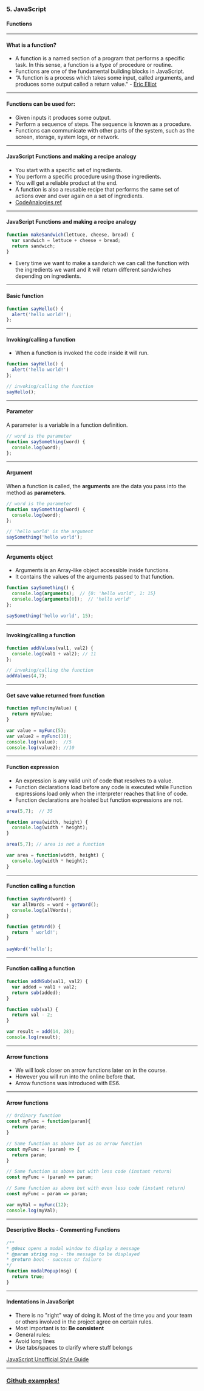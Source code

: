 ### 5. JavaScript
#### Functions


---
#### What is a function?

* A function is a named section of a program that performs a specific task. In this sense, a function is a type of procedure or routine.
* Functions are one of the fundamental building blocks in JavaScript.
* “A function is a process which takes some input, called arguments, and produces some output called a return value." - <a href="https://medium.com/javascript-scene/master-the-javascript-interview-what-is-a-pure-function-d1c076bec976">Eric Elliot</a>



---

#### Functions can be used for:

* Given inputs it produces some output.
* Perform a sequence of steps. The sequence is known as a procedure.
* Functions can communicate with other parts of the system, such as the screen, storage, system logs, or network.



---

#### JavaScript Functions and making a recipe analogy

* You start with a specific set of ingredients.
* You perform a specific procedure using those ingredients.
* You will get a reliable product at the end.
* A function is also a reusable recipe that performs the same set of actions over and over again on a set of ingredients.
* <a href="https://www.codeanalogies.com/javascript-functions-explained">CodeAnalogies ref</a>



---

####  JavaScript Functions and making a recipe analogy
```JavaScript
function makeSandwich(lettuce, cheese, bread) {
  var sandwich = lettuce + cheese + bread;
  return sandwich;
}
```
* Every time we want to make a sandwich we can call the function with the ingredients we want and it will return different sandwiches depending on ingredients.




---

####  Basic function
```JavaScript
function sayHello() {
  alert('hello world!');
};
```



---

####  Invoking/calling a function

* When a function is invoked the code inside it will run.

```JavaScript
function sayHello() {
  alert('hello world!')
};

// invoking/calling the function
sayHello();
```



---

####  Parameter

A parameter is a variable in a function definition.

```JavaScript
// word is the parameter
function saySomething(word) {
  console.log(word);
};
```



---

####  Argument

When a function is called, the **arguments** are the data you pass into the method as **parameters**.

```JavaScript
// word is the parameter
function saySomething(word) {
  console.log(word);
};

// 'hello world' is the argument
saySomething('hello world');
```


---


####  Arguments object

* Arguments is an Array-like object accessible inside functions.
* It contains the values of the arguments passed to that function.

```JavaScript
function saySomething() {
  console.log(arguments);  // {0: 'hello world', 1: 15}
  console.log(arguments[0]);  // 'hello world'
};

saySomething('hello world', 15);
```



---

####  Invoking/calling a function
```JavaScript
function addValues(val1, val2) {
  console.log(val1 + val2); // 11
};

// invoking/calling the function
addValues(4,7);
```



---

####  Get save value returned from function
```JavaScript
function myFunc(myValue) {
  return myValue;
}

var value = myFunc(5);
var value2 = myFunc(10);
console.log(value);  //5
console.log(value2); //10
```



---

####  Function expression

* An expression is any valid unit of code that resolves to a value.
* Function declarations load before any code is executed while Function expressions load only when the interpreter reaches that line of code.
* Function declarations are hoisted but function expressions are not.

```JavaScript
area(5,7);  // 35

function area(width, height) {
  console.log(width * height);
}
```

```JavaScript
area(5,7); // area is not a function

var area = function(width, height) {
  console.log(width * height);
}
```


---

####  Function calling a function

```JavaScript
function sayWord(word) {
  var allWords = word + getWord();
  console.log(allWords);
}

function getWord() {
  return ' world!';
}

sayWord('hello');
```



---

####  Function calling a function

```JavaScript
function addNSub(val1, val2) {
  var added = val1 + val2;
  return sub(added);
}

function sub(val) {
  return val - 2;
}

var result = add(14, 28);
console.log(result);
```


---

####  Arrow functions

* We will look closer on arrow functions later on in the course.
* However you will run into the online before that.
* Arrow functions was introduced with ES6.


---

####  Arrow functions
```JavaScript
// Ordinary function
const myFunc = function(param){
  return param;
}

// Same function as above but as an arrow function
const myFunc = (param) => {
  return param;
}

// Same function as above but with less code (instant return)
const myFunc = (param) => param;

// Same function as above but with even less code (instant return)
const myFunc = param => param;

var myVal = myFunc(12);
console.log(myVal);
```



---

####  Descriptive Blocks - Commenting Functions

```JavaScript
/**
* @desc opens a modal window to display a message
* @param string msg - the message to be displayed
* @return bool - success or failure
*/
function modalPopup(msg) {
  return true;
}
```



---

####  Indentations in JavaScript

* There is no "right" way of doing it. Most of the time you and your team or others involved in the project agree on certain rules.
* Most important is to: **Be consistent**
* General rules:
* Avoid long lines
* Use tabs/spaces to clarify where stuff belongs

<a href="https://courses.cs.washington.edu/courses/cse154/17au/styleguide/js/spacing-indentation-js.html">JavaScript Unofficial Style Guide</a>


---

### <a href="https://github.com/SofthouseVxo/Education" target="_blank">Github examples!</a>